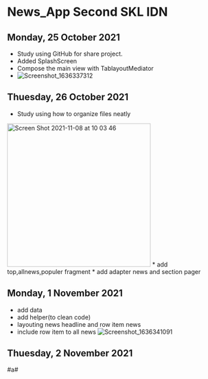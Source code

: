 # News_App Second SKL IDN

## Monday, 25 October 2021
* Study using GitHub for share project.
* Added SplashScreen
* Compose the main view with TablayoutMediator
* ![Screenshot_1636337312](https://user-images.githubusercontent.com/68719526/140675760-9f6d3008-adf9-4e88-86a6-9c6efbc76f35.png)


## Thuesday, 26 October 2021
* Study using how to organize files neatly
<img width="334" alt="Screen Shot 2021-11-08 at 10 03 46" src="https://user-images.githubusercontent.com/68719526/140677792-bfe75df0-d05a-4ae0-ae9a-f1b13199dc85.png">
* add top,allnews,populer fragment
* add adapter news and section pager

## Monday, 1 November 2021
* add data
* add helper(to clean code)
* layouting news headline and row item news
* include row item to all news 
![Screenshot_1636341091](https://user-images.githubusercontent.com/68719526/140678703-a4558e5b-44b2-4be1-b480-9038486fc93e.png)



## Thuesday, 2 November 2021
#a#

